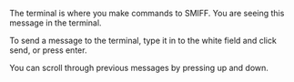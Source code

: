 The terminal is where you make commands to SMIFF. You are seeing this message in the terminal.

To send a message to the terminal, type it in to the white field and click send, or press enter.

You can scroll through previous messages by pressing up and down.
